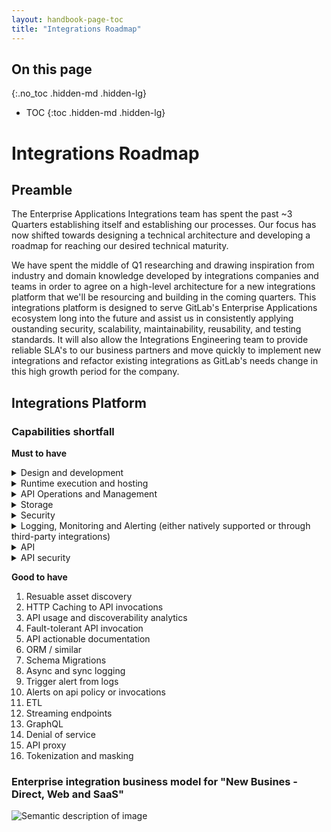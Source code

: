 ```yaml
---
layout: handbook-page-toc
title: "Integrations Roadmap"
---
```


<link rel="stylesheet" type="text/css" href="/stylesheets/biztech.css" />

<style>
#capabilities-table td.bg-green {
    background-color: #059669;
    color: white;
}

#capabilities-table td.bg-red {
    background-color: #DC2626;
    color: white;
}

#capabilities-table td.bg-yellow {
    background-color: #FCD34D;
}

table > tbody > tr > td {
    padding-top: 2px;
    padding-bottom: 2px;
}

</style>

## On this page
{:.no_toc .hidden-md .hidden-lg}

- TOC
{:toc .hidden-md .hidden-lg}

# Integrations Roadmap
## Preamble
The Enterprise Applications Integrations team has spent the past ~3 Quarters establishing itself and establishing our processes. 
Our focus has now shifted towards designing a technical architecture and developing a roadmap for reaching our desired technical maturity.

We have spent the middle of Q1 researching and drawing inspiration from industry and domain knowledge developed by integrations companies and teams in order
to agree on a high-level architecture for a new integrations platform that we'll be resourcing and building in the coming quarters.
This integrations platform is designed to serve GitLab's Enterprise Applications ecosystem long into the future and assist us in consistently applying oustanding security, scalability, maintainability, reusability, and testing standards. It will also allow the Integrations Engineering team to provide reliable SLA's to our business partners and move quickly to implement new integrations and refactor existing integrations as GitLab's needs change in this high growth period for the company.

## Integrations Platform

### Capabilities shortfall
**Must to have**
 <details>
  <summary markdown="span">Design and development</summary>

   1. Bulk data processing
   2. API specifcation design
   3. API Testing, Simulation and Mocking
   4. Automated Build Pipeline (CI/CD pipeline)
   5. Support event driven arch
   6. API data model - Enterprise(Canonical) and Bounded Context (Business)
   7. Custom coding
   8. Async and batch processing
 </details>
 <details>
  <summary markdown="span">Runtime execution and hosting</summary>

   1. Runtime high availability
   2. Cloud hosting
 </details>
 <details>
  <summary markdown="span">API Operations and Management</summary>

   1. API Versioning
   2. Runtime analytics and monitoring
   3. API Policy configuration and management
   4. API client credentials management
 </details>
 <details>
  <summary markdown="span">Storage</summary>

   1. Support for RDBMS and Data Lakes (Snowflake)
   2. Supports blob storage (S3 / Google Storage)
   3. FTP and SFTP (Client and server)
 </details>
 <details>
  <summary markdown="span">Security</summary>

   1. Encrypting data at rest and in transit
   2. Secret Management
   3. Supported protocols should include HTTPS, TLS, SFTP, SMTP/S, IPSec
   4. User roles and responsibilities
   5. API gateway
 </details>
 <details>
  <summary markdown="span">Logging, Monitoring and Alerting (either natively supported or through third-party integrations)</summary>
  <details>
   <summary>Logging</summary>

    1. Different logs level
    2. Authentication/Authorization: OAuth, IP-based access control
    3. Log search and retention
    4. Correlation ID and request tracing
  </details>
  <details>
   <summary>Monitoring Dashboards</summary>

    1. Traffic metrics
    2. SSO
  </details>
 </details>
 <details>
  <summary markdown="span">API</summary>

   1. Data transformations - built in functions
   2. Flexible webhooks
   3. REST and SOAP
   4. Polling
   5. Transaction management
 </details>
 <details>
  <summary markdown="span">API security</summary>
  <details>
   <summary>API Policies</summary>

    1. Client ID enforcement
    2. Authentication/Authorization: OAuth, IP-based access control
    3. Cross-Origin Resource Sharing Control
    4. Payload threat protection
  </details>
  <details>
   <summary>Quality of Service(QoS)</summary>

    1. Rate limiting
    2. Spike Control
    3. Custom policy configuartions
  </details>
 </details>

**Good to have**
 1. Resuable asset discovery
 2. HTTP Caching to API invocations
 3. API usage and discoverability analytics
 4. Fault-tolerant API invocation
 5. API actionable documentation
 6. ORM / similar
 7. Schema Migrations
 8. Async and sync logging
 9. Trigger alert from logs
 10. Alerts on api policy or invocations
 11. ETL
 12. Streaming endpoints
 13. GraphQL
 14. Denial of service
 15. API proxy
 16. Tokenization and masking



### Enterprise integration business model for "New Busines - Direct, Web and SaaS"
![Semantic description of image](/sites/handbook/source/handbook/business-technology/images "Enterprise Integration landscape for New Business - Direct, Web, SaaS")
